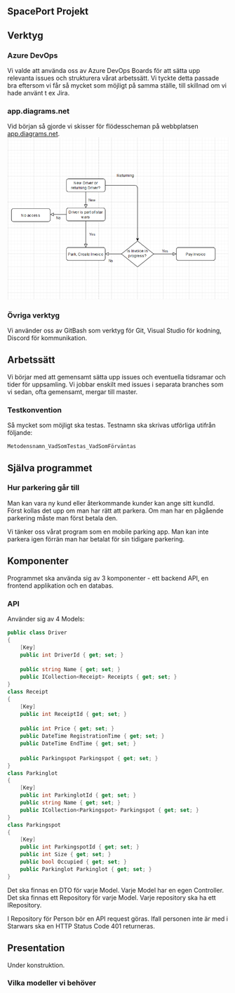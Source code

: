 ## SpacePort Projekt

## Verktyg
### Azure DevOps
Vi valde att använda oss av Azure DevOps Boards för att sätta upp relevanta issues och strukturera vårat arbetssätt. Vi tyckte detta passade bra eftersom vi får så mycket som möjligt på samma ställe, till skillnad om vi hade använt t ex Jira.

### app.diagrams.net
Vid början så gjorde vi skisser för flödesscheman på webbplatsen [app.diagrams.net](https://app.diagrams.net/).
<img src="diagram-flowchart.png">

### Övriga verktyg
Vi använder oss av GitBash som verktyg för Git, Visual Studio för kodning, Discord för kommunikation.


## Arbetssätt
Vi börjar med att gemensamt sätta upp issues och eventuella tidsramar och tider för uppsamling. Vi jobbar enskilt med issues i separata branches som vi sedan, ofta gemensamt, mergar till master.

### Testkonvention
Så mycket som möjligt ska testas. Testnamn ska skrivas utförliga utifrån följande:
```
Metodensnamn_VadSomTestas_VadSomFörväntas
```


## Själva programmet

### Hur parkering går till
Man kan vara ny kund eller återkommande kunder kan ange sitt kundId. Först kollas det upp om man har rätt att parkera. Om man har en pågående parkering måste man först betala den.

Vi tänker oss vårat program som en mobile parking app. Man kan  inte parkera igen förrän man har betalat för sin tidigare parkering. 


## Komponenter
Programmet ska använda sig av 3 komponenter - ett backend API, en frontend applikation och en databas. 

### API
Använder sig av 4 Models: 
```csharp
public class Driver
{
    [Key] 
    public int DriverId { get; set; }

    public string Name { get; set; }
    public ICollection<Receipt> Receipts { get; set; }
}
class Receipt 
{
    [Key] 
    public int ReceiptId { get; set; }

    public int Price { get; set; }
    public DateTime RegistrationTime { get; set; }
    public DateTime EndTime { get; set; }

    public Parkingspot Parkingspot { get; set; }
}
class Parkinglot 
{
    [Key]
    public int ParkinglotId { get; set; }
    public string Name { get; set; }
    public ICollection<Parkingspot> Parkingspot { get; set; }
}
class Parkingspot 
{
    [Key]
    public int ParkingspotId { get; set; }
    public int Size { get; set; }
    public bool Occupied { get; set; }
    public Parkinglot Parkinglot { get; set; }
}
```
Det ska finnas en DTO för varje Model. Varje Model har en egen Controller. Det ska finnas ett Repository för varje Model. Varje repository ska ha ett IRepository.

I Repository för Person bör en API request göras. Ifall personen inte är med i Starwars ska en HTTP Status Code 401 returneras.


## Presentation
Under konstruktion.

### Vilka modeller vi behöver

